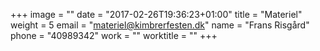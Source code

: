 +++
image = ""
date = "2017-02-26T19:36:23+01:00"
title = "Materiel"
weight = 5
email = "materiel@kimbrerfesten.dk"
name = "Frans Risgård"
phone = "40989342"
work = ""
worktitle = ""
+++


